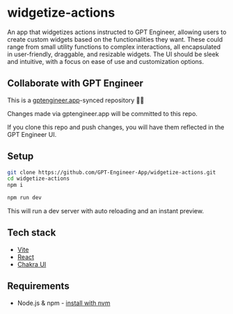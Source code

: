 # widgetize-actions

An app that widgetizes actions instructed to GPT Engineer, allowing users to create custom widgets based on the functionalities they want. These could range from small utility functions to complex interactions, all encapsulated in user-friendly, draggable, and resizable widgets. The UI should be sleek and intuitive, with a focus on ease of use and customization options.

## Collaborate with GPT Engineer

This is a [gptengineer.app](https://gptengineer.app)-synced repository 🌟🤖

Changes made via gptengineer.app will be committed to this repo.

If you clone this repo and push changes, you will have them reflected in the GPT Engineer UI.

## Setup

```sh
git clone https://github.com/GPT-Engineer-App/widgetize-actions.git
cd widgetize-actions
npm i
```

```sh
npm run dev
```

This will run a dev server with auto reloading and an instant preview.

## Tech stack

- [Vite](https://vitejs.dev/)
- [React](https://react.dev/)
- [Chakra UI](https://chakra-ui.com/)

## Requirements

- Node.js & npm - [install with nvm](https://github.com/nvm-sh/nvm#installing-and-updating)

